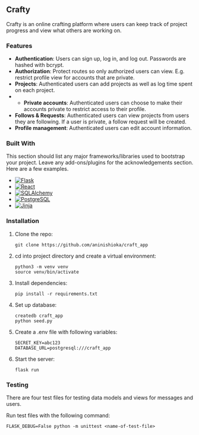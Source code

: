 <!-- ABOUT THE PROJECT -->
## Crafty

<!-- [![Product Name Screen Shot][product-screenshot]](https://example.com) -->

Crafty is an online crafting platform where users can keep track of project progress and view what others are working on.

### Features
* __Authentication__: Users can sign up, log in, and log out. Passwords are hashed with bcrypt.
* __Authorization__: Protect routes so only authorized users can view. E.g. restrict profile view for accounts that are private.
* __Projects__: Authenticated users can add projects as well as log time spent on each project.
* * __Private accounts__: Authenticated users can choose to make their accounts private to restrict access to their profile.
* __Follows & Requests__: Authenticated users can view projects from users they are following. If a user is private, a follow request will be created.
* __Profile management__: Authenticated users can edit account information.


### Built With

This section should list any major frameworks/libraries used to bootstrap your project. Leave any add-ons/plugins for the acknowledgements section. Here are a few examples.

* [![Flask][Flask.com]][Flask-url]
* [![React][React.js]][React-url]
* [![SQLAlchemy][SQLAlchemy.com]][SQLAlchemy-url]
* [![PostgreSQL][PostgreSQL.com]][PostgreSQL-url]
* [![Jinja][Jinja.com]][Jinja-url]



<!-- SET UP -->
### Installation

1. Clone the repo:
   ```
   git clone https://github.com/aninishioka/craft_app
   ```
2. cd into project directory and create a virtual environment:
   ```
   python3 -m venv venv
   source venv/bin/activate
   ```
3. Install dependencies:
   ```
   pip install -r requirements.txt
   ```
 4. Set up database:
    ```
    createdb craft_app
    python seed.py
    ```
5. Create a .env file with following variables:
    ```
    SECRET_KEY=abc123
    DATABASE_URL=postgresql:///craft_app
    ```
6. Start the server:
    ```
    flask run
    ```



<!-- TESTING EXAMPLES -->
### Testing

There are four test files for testing data models and views for messages and users.

Run test files with the following command:

```
FLASK_DEBUG=False python -m unittest <name-of-test-file>
```



<!-- MARKDOWN LINKS & IMAGES -->
<!-- https://www.markdownguide.org/basic-syntax/#reference-style-links -->
[contributors-shield]: https://img.shields.io/github/contributors/othneildrew/Best-README-Template.svg?style=for-the-badge
[contributors-url]: https://github.com/othneildrew/Best-README-Template/graphs/contributors
[forks-shield]: https://img.shields.io/github/forks/othneildrew/Best-README-Template.svg?style=for-the-badge
[forks-url]: https://github.com/othneildrew/Best-README-Template/network/members
[stars-shield]: https://img.shields.io/github/stars/othneildrew/Best-README-Template.svg?style=for-the-badge
[stars-url]: https://github.com/othneildrew/Best-README-Template/stargazers
[issues-shield]: https://img.shields.io/github/issues/othneildrew/Best-README-Template.svg?style=for-the-badge
[issues-url]: https://github.com/othneildrew/Best-README-Template/issues
[license-shield]: https://img.shields.io/github/license/othneildrew/Best-README-Template.svg?style=for-the-badge
[license-url]: https://github.com/othneildrew/Best-README-Template/blob/master/LICENSE.txt
[linkedin-shield]: https://img.shields.io/badge/-LinkedIn-black.svg?style=for-the-badge&logo=linkedin&colorB=555
[linkedin-url]: https://linkedin.com/in/othneildrew
[product-screenshot]: images/screenshot.png
[React.js]: https://img.shields.io/badge/React-20232A?style=for-the-badge&logo=react&logoColor=61DAFB
[React-url]: https://reactjs.org/
[Bootstrap.com]: https://img.shields.io/badge/Bootstrap-563D7C?style=for-the-badge&logo=bootstrap&logoColor=white
[Bootstrap-url]: https://getbootstrap.com
[Flask.com]: https://img.shields.io/badge/Flask-000000?style=for-the-badge&logo=flask&logoColor=white
[Flask-url]: https://flask.palletsprojects.com/en/3.0.x/
[PostgreSQL.com]: https://img.shields.io/badge/PostgreSQL-4169E1?style=for-the-badge&logo=postgresql&logoColor=white
[PostgreSQL-url]: https://www.postgresql.org/
[SQLAlchemy.com]: https://img.shields.io/badge/SQLAlchemy-D71F00?style=for-the-badge&logo=sqlalchemy&logoColor=white
[SQLAlchemy-url]: https://www.sqlalchemy.org/
[Jinja.com]: https://img.shields.io/badge/Jinja-B41717?style=for-the-badge&logo=jinja&logoColor=white
[Jinja-url]: https://jinja.palletsprojects.com/en/3.1.x/
